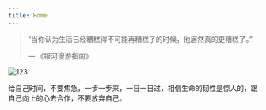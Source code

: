 ```yaml
---
title: Home
---
```


<!-- <img src="/123.gif" width="100" height="100" style="width='150';height='150';float:right;"/> -->

> “当你认为生活已经糟糕得不可能再糟糕了的时候，他居然真的更糟糕了。”
>
> — 《银河漫游指南》

![123](https://as2.bitinn.net/uploads/il/cjrp33f3s002c1t8hbobi3zil.1080p.jpg)

  

给自己时间，不要焦急，一步一步来，一日一日过，相信生命的韧性是惊人的，跟自己向上的心去合作，不要放弃自己。

